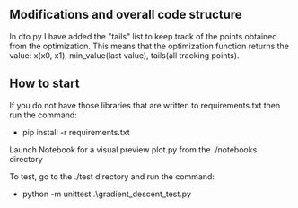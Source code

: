 <!-- # Python coding task

Your task is to implement [gradient descent](https://en.wikipedia.org/wiki/Gradient_descent) algorithm. For your convinence there are class structures inside the `src` directory. Feel free to change anything if find it useful or use any external libraries if needed.

Implement as it is a production code, use correct code style, variables/function namings, well-designed and optimized code with unit tests.

## Hints

There are many approaches to solve the problem. Some of them are below. 

- You can use a function as a python function with pre-defined derivative
- You can use some python libraries to compute the derivative either in symbolic form or numerically, such as [sympy](https://www.sympy.org/en/index.html) or [scipy](https://scipy.org/)
 -->

## Modifications and overall code structure
In dto.py I have added the "tails" list to keep track of the points obtained from the optimization.
This means that the optimization function returns the value: x(x0, x1), min_value(last value), tails(all tracking points).

## How to start
If you do not have those libraries that are written to requirements.txt then run the command:
- pip install -r requirements.txt

Launch Notebook for a visual preview plot.py from the ./notebooks directory

To test, go to the ./test directory and run the command:
- python -m unittest .\gradient_descent_test.py